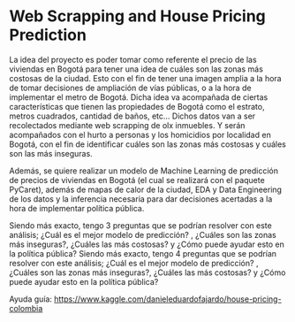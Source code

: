 # Web Scrapping and House Pricing Prediction
La idea del proyecto es poder tomar como referente el precio de las viviendas en Bogotá para tener una idea de cuáles son las zonas más costosas de la ciudad. Esto con el fin de tener una imagen amplia a la hora de tomar decisiones de ampliación de vías públicas, o a la hora de implementar el metro de Bogotá. Dicha idea va acompañada de ciertas características que tienen las propiedades de Bogotá como el estrato, metros cuadrados, cantidad de baños, etc... Dichos datos van a ser recolectados mediante web scrapping de olx inmuebles. Y serán acompañados con el hurto a personas y los homicidios por localidad en Bogotá, con el fin de identificar cuáles son las zonas más costosas y cuáles son las más inseguras. 

Además, se quiere realizar un modelo de Machine Learning de predicción de precios de viviendas en Bogotá (el cual se realizará con el paquete PyCaret), además de mapas de calor de la ciudad, EDA y Data Engineering de los datos y la inferencia necesaria para dar decisiones acertadas a la hora de implementar política pública. 

Siendo más exacto, tengo 3 preguntas que se podrían resolver con este análisis; ¿Cuál es el mejor modelo de predicción? , ¿Cuáles son las zonas más inseguras?, ¿Cuáles las más costosas? y ¿Cómo puede ayudar esto en la política pública?
Siendo más exacto, tengo 4 preguntas que se podrían resolver con este análisis; ¿Cuál es el mejor modelo de predicción? , ¿Cuáles son las zonas más inseguras?, ¿Cuáles las más costosas? y ¿Cómo puede ayudar esto en la política pública?

Ayuda guía: https://www.kaggle.com/danieleduardofajardo/house-pricing-colombia
